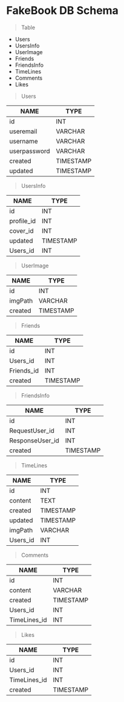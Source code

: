 # FakeBook DB Schema

> Table

* Users
* UsersInfo
* UserImage
* Friends
* FriendsInfo
* TimeLines
* Comments
* Likes



> Users

| NAME         | TYPE      |
| ------------ | --------- |
| id           | INT       |
| useremail    | VARCHAR   |
| username     | VARCHAR   |
| userpassword | VARCHAR   |
| created      | TIMESTAMP |
| updated      | TIMESTAMP |

> UsersInfo

| NAME       | TYPE      |
| ---------- | --------- |
| id         | INT       |
| profile_id | INT       |
| cover_id   | INT       |
| updated    | TIMESTAMP |
| Users_id   | INT       |

> UserImage

| NAME         | TYPE      |
| ------------ | --------- |
| id           | INT       |
| imgPath      | VARCHAR   |
| created      | TIMESTAMP |

> Friends

| NAME       | TYPE      |
| ---------- | --------- |
| id         | INT       |
| Users_id   | INT       |
| Friends_id | INT       |
| created    | TIMESTAMP |

> FriendsInfo

| NAME            | TYPE      |
| --------------- | --------- |
| id              | INT       |
| RequestUser_id  | INT       |
| ResponseUser_id | INT       |
| created         | TIMESTAMP |

> TimeLines

| NAME     | TYPE      |
| -------- | --------- |
| id       | INT       |
| content  | TEXT      |
| created  | TIMESTAMP |
| updated  | TIMESTAMP |
| imgPath  | VARCHAR   |
| Users_id | INT       |

> Comments

| NAME         | TYPE      |
| ------------ | --------- |
| id           | INT       |
| content      | VARCHAR   |
| created      | TIMESTAMP |
| Users_id     | INT       |
| TimeLines_id | INT       |

> Likes

| NAME         | TYPE      |
| ------------ | --------- |
| id           | INT       |
| Users_id     | INT       |
| TimeLines_id | INT       |
| created      | TIMESTAMP |

